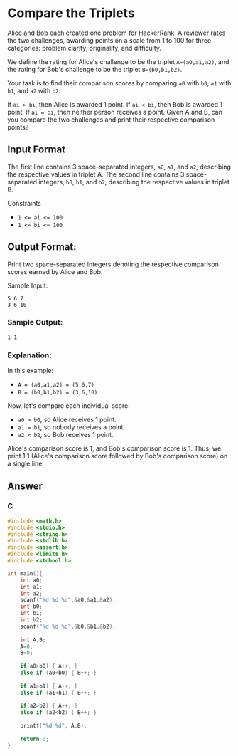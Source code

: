 # Compare the Triplets

Alice and Bob each created one problem for HackerRank. A reviewer rates the two challenges, awarding points on a scale from 1 to 100 for three categories: problem clarity, originality, and difficulty.

We define the rating for Alice's challenge to be the triplet `A=(a0,a1,a2)`, and the rating for Bob's challenge to be the triplet `B=(b0,b1,b2)`.

Your task is to find their comparison scores by comparing `a0` with `b0`, `a1` with `b1`, and `a2` with `b2`.

If `ai > bi`, then Alice is awarded 1 point.
If `ai < bi`, then Bob is awarded 1 point.
If `ai = bi`, then neither person receives a point.
Given A and B, can you compare the two challenges and print their respective comparison points?

## Input Format

The first line contains 3 space-separated integers, `a0`, `a1`, and `a2`, describing the respective values in triplet A. 
The second line contains 3 space-separated integers, `b0`, `b1`, and `b2`, describing the respective values in triplet B.

Constraints

- `1 <= ai <= 100`
- `1 <= bi <= 100`

## Output Format:

Print two space-separated integers denoting the respective comparison scores earned by Alice and Bob.

Sample Input:

```
5 6 7
3 6 10
```

### Sample Output:

```
1 1 
```

### Explanation:

In this example:

- `A = (a0,a1,a2) = (5,6,7)`
- `B = (b0,b1,b2) = (3,6,10)`

Now, let's compare each individual score:

- `a0 > b0`, so Alice receives 1 point.
- `a1 = b1`, so nobody receives a point.
- `a2 < b2`, so Bob receives 1 point.

Alice's comparison score is 1, and Bob's comparison score is 1. Thus, we print 1 1 (Alice's comparison score followed by Bob's comparison score) on a single line.

## Answer

### C

```c
#include <math.h>
#include <stdio.h>
#include <string.h>
#include <stdlib.h>
#include <assert.h>
#include <limits.h>
#include <stdbool.h>

int main(){
    int a0; 
    int a1; 
    int a2; 
    scanf("%d %d %d",&a0,&a1,&a2);
    int b0; 
    int b1; 
    int b2; 
    scanf("%d %d %d",&b0,&b1,&b2);
    
    int A,B;
    A=0;
    B=0;
    
    if(a0>b0) { A++; }
    else if (a0<b0) { B++; }
    
    if(a1>b1) { A++; }
    else if (a1<b1) { B++; }
    
    if(a2>b2) { A++; }
    else if (a2<b2) { B++; }
    
    printf("%d %d", A,B);
    
    return 0;
}
```
